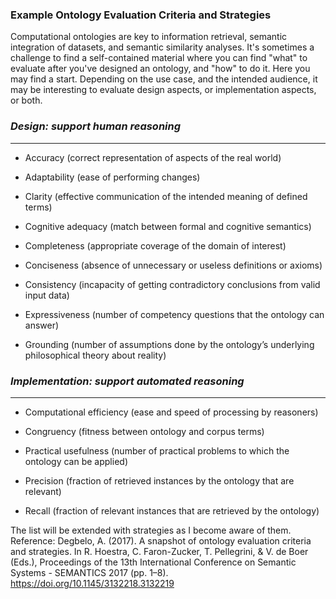 ### Example Ontology Evaluation Criteria and Strategies

Computational ontologies are key to information retrieval, semantic integration of datasets, and semantic similarity analyses. It's sometimes a challenge to find a self-contained material where you can find "what" to evaluate after you've designed an ontology, and "how" to do it. Here you may find a start. Depending on the use case, and the intended audience, it may be interesting to evaluate design aspects, or implementation aspects, or both. 



### *Design: support human reasoning*
---

* Accuracy (correct representation of aspects of the real world)

* Adaptability (ease of performing changes) 

* Clarity (effective communication of the intended meaning of defined terms)

* Cognitive adequacy (match between formal and cognitive semantics)

* Completeness (appropriate coverage of the domain of interest)

* Conciseness (absence of unnecessary or useless definitions or axioms)

* Consistency (incapacity of getting contradictory conclusions from valid input data)

* Expressiveness (number of competency questions that the ontology can answer)

* Grounding (number of assumptions done by the ontology’s underlying philosophical theory about reality)




### *Implementation: support automated reasoning*
---

* Computational efficiency (ease and speed of processing by reasoners)

* Congruency (fitness between ontology and corpus terms)

* Practical usefulness (number of practical problems to which the ontology can be applied)

* Precision (fraction of retrieved instances by the ontology that are relevant)

* Recall (fraction of relevant instances that are retrieved by the ontology)






The list will be extended with strategies as I become aware of them. Reference: Degbelo, A. (2017). A snapshot of ontology evaluation criteria and strategies. In R. Hoestra, C. Faron-Zucker, T. Pellegrini, & V. de Boer (Eds.), Proceedings of the 13th International Conference on Semantic Systems - SEMANTICS 2017 (pp. 1–8). https://doi.org/10.1145/3132218.3132219


